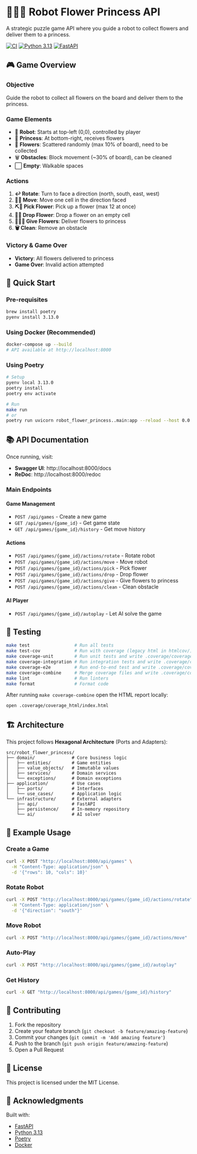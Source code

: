 # 🤖🌸👑 Robot Flower Princess API

A strategic puzzle game API where you guide a robot to collect flowers and deliver them to a princess.

[![CI](https://github.com/yourusername/Robot-Flower-Princess-Back/workflows/CI/badge.svg)](https://github.com/yourusername/Robot-Flower-Princess-Back/actions)
[![Python 3.13](https://img.shields.io/badge/python-3.13-blue.svg)](https://www.python.org/downloads/)
[![FastAPI](https://img.shields.io/badge/FastAPI-0.115-green.svg)](https://fastapi.tiangolo.com)

## 🎮 Game Overview

### Objective
Guide the robot to collect all flowers on the board and deliver them to the princess.

### Game Elements
- 🤖 **Robot**: Starts at top-left (0,0), controlled by player
- 👑 **Princess**: At bottom-right, receives flowers
- 🌸 **Flowers**: Scattered randomly (max 10% of board), need to be collected
- 🗑️ **Obstacles**: Block movement (~30% of board), can be cleaned
- ⬜ **Empty**: Walkable spaces

### Actions
1. **↩️ Rotate**: Turn to face a direction (north, south, east, west)
2. **🚶‍♂️ Move**: Move one cell in the direction faced
3. **⛏️🌸 Pick Flower**: Pick up a flower (max 12 at once)
4. **🫳🌸 Drop Flower**: Drop a flower on an empty cell
5. **🫴🏼🌸 Give Flowers**: Deliver flowers to princess
6. **🗑️ Clean**: Remove an obstacle

### Victory & Game Over
- **Victory**: All flowers delivered to princess
- **Game Over**: Invalid action attempted

## 🚀 Quick Start

### Pre-requisites
```bash
brew install poetry
pyenv install 3.13.0
```

### Using Docker (Recommended)
```bash
docker-compose up --build
# API available at http://localhost:8000
```

### Using Poetry
```bash
# Setup
pyenv local 3.13.0
poetry install
poetry env activate

# Run
make run
# or
poetry run uvicorn robot_flower_princess..main:app --reload --host 0.0.0.0 --port 8000
```

## 📚 API Documentation

Once running, visit:
- **Swagger UI**: http://localhost:8000/docs
- **ReDoc**: http://localhost:8000/redoc

### Main Endpoints

#### Game Management
- `POST /api/games` - Create a new game
- `GET /api/games/{game_id}` - Get game state
- `GET /api/games/{game_id}/history` - Get move history

#### Actions
- `POST /api/games/{game_id}/actions/rotate` - Rotate robot
- `POST /api/games/{game_id}/actions/move` - Move robot
- `POST /api/games/{game_id}/actions/pick` - Pick flower
- `POST /api/games/{game_id}/actions/drop` - Drop flower
- `POST /api/games/{game_id}/actions/give` - Give flowers to princess
- `POST /api/games/{game_id}/actions/clean` - Clean obstacle

#### AI Player
- `POST /api/games/{game_id}/autoplay` - Let AI solve the game

## 🧪 Testing

```bash
make test                 # Run all tests
make test-cov             # Run with coverage (legacy html in htmlcov/)
make coverage-unit        # Run unit tests and write .coverage/coverage-unit.xml
make coverage-integration # Run integration tests and write .coverage/coverage-integration.xml
make coverage-e2e         # Run end-to-end test and write .coverage/coverage-e2e.xml
make coverage-combine     # Merge coverage files and write .coverage/coverage-combined.xml + .coverage/coverage_html/
make lint                 # Run linters
make format               # Format code
```

After running `make coverage-combine` open the HTML report locally:

```bash
open .coverage/coverage_html/index.html
```

## 🏗️ Architecture

This project follows **Hexagonal Architecture** (Ports and Adapters):

```
src/robot_flower_princess/
├── domain/              # Core business logic
│   ├── entities/        # Game entities
│   ├── value_objects/   # Immutable values
│   ├── services/        # Domain services
│   └── exceptions/      # Domain exceptions
├── application/         # Use cases
│   ├── ports/           # Interfaces
│   └── use_cases/       # Application logic
└── infrastructure/      # External adapters
    ├── api/             # FastAPI
    ├── persistence/     # In-memory repository
    └── ai/              # AI solver
```

## 📖 Example Usage

### Create a Game
```bash
curl -X POST "http://localhost:8000/api/games" \
  -H "Content-Type: application/json" \
  -d '{"rows": 10, "cols": 10}'
```

### Rotate Robot
```bash
curl -X POST "http://localhost:8000/api/games/{game_id}/actions/rotate" \
  -H "Content-Type: application/json" \
  -d '{"direction": "south"}'
```

### Move Robot
```bash
curl -X POST "http://localhost:8000/api/games/{game_id}/actions/move"
```

### Auto-Play
```bash
curl -X POST "http://localhost:8000/api/games/{game_id}/autoplay"
```

### Get History
```bash
curl -X GET "http://localhost:8000/api/games/{game_id}/history"
```

## 🤝 Contributing

1. Fork the repository
2. Create your feature branch (`git checkout -b feature/amazing-feature`)
3. Commit your changes (`git commit -m 'Add amazing feature'`)
4. Push to the branch (`git push origin feature/amazing-feature`)
5. Open a Pull Request

## 📄 License

This project is licensed under the MIT License.

## 🙏 Acknowledgments

Built with:
- [FastAPI](https://fastapi.tiangolo.com/)
- [Python 3.13](https://www.python.org/)
- [Poetry](https://python-poetry.org/)
- [Docker](https://www.docker.com/)
